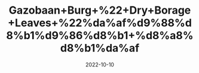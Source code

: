 ---
title: 'Gazobaan+Burg+%22+Dry+Borage+Leaves+%22%da%af%d9%88%d8%b1%d9%86%d8%b1+%d8%a8%d8%b1%da%af'
date: '2022-10-10' 
metatag: '' 
inventory: '0' 
draft: false 
# meta description 
shortDescripton: 'Borage+flower+and+leaves+are+used+for%ef%bf%bdfever%2c+cough%2c+and+depression.+Borage+is+also+used+for+a+hormone+problem+called+adrenal+insufficiency%2c+for+%22blood+purification%2c%22+to+increase+urine+flow%2c+to+prevent+inflammation+of+the+lungs%2c+as+a+sedative%2c+and+to+promote+sweating.'
description: 'Herb'
longdescription: ''
featured: True
# product Price
price: '70.0'
# Product Short Description
shortDescription: 'Borage+flower+and+leaves+are+used+for%ef%bf%bdfever%2c+cough%2c+and+depression.+Borage+is+also+used+for+a+hormone+problem+called+adrenal+insufficiency%2c+for+%22blood+purification%2c%22+to+increase+urine+flow%2c+to+prevent+inflammation+of+the+lungs%2c+as+a+sedative%2c+and+to+promote+sweating.'
productID: '56CE8386-3126-ED11-9968-005056B3A416'
type: 'products'
category: 'Herb' 
thumnailproduct: 'https://eraconnect.blob.core.windows.net/product-images/aminsaddiquidawakhana/56CE8386-3126-ED11-9968-005056B3A416.webp' 
images:
  - image: 'https://eraconnect.blob.core.windows.net/product-images/aminsaddiquidawakhana/56CE8386-3126-ED11-9968-005056B3A416.webp'  
Variants:
---
